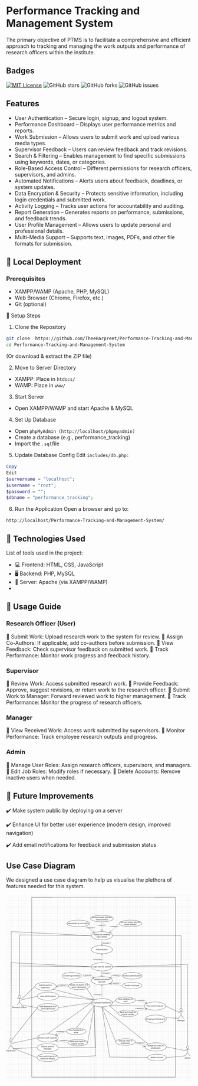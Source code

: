 
# Performance Tracking and Management System

The primary objective of PTMS is to facilitate a comprehensive and efficient approach to tracking and managing the work outputs and performance of research officers within the institute.
## Badges

[![MIT License](https://img.shields.io/badge/License-MIT-green.svg)](https://choosealicense.com/licenses/mit/)
![GitHub stars](https://img.shields.io/github/stars/TheeHarpreet/Performance-Tracking-and-Management-System?style=social)
![GitHub forks](https://img.shields.io/github/forks/TheeHarpreet/Performance-Tracking-and-Management-System?style=social)
![GitHub issues](https://img.shields.io/github/issues/TheeHarpreet/Performance-Tracking-and-Management-System)

## Features

- User Authentication – Secure login, signup, and logout system.
- Performance Dashboard – Displays user performance metrics and reports.
- Work Submission – Allows users to submit work and upload various media types.
- Supervisor Feedback – Users can review feedback and track revisions.
- Search & Filtering – Enables management to find specific submissions using keywords, dates, or categories.
- Role-Based Access Control – Different permissions for research officers, supervisors, and admins.
- Automated Notifications – Alerts users about feedback, deadlines, or system updates.
- Data Encryption & Security – Protects sensitive information, including login credentials and submitted work.
- Activity Logging – Tracks user actions for accountability and auditing.
- Report Generation – Generates reports on performance, submissions, and feedback trends.
- User Profile Management – Allows users to update personal and professional details.
- Multi-Media Support – Supports text, images, PDFs, and other file formats for submission.


## 🚀 Local Deployment
### Prerequisites
- XAMPP/WAMP (Apache, PHP, MySQL)
- Web Browser (Chrome, Firefox, etc.)
- Git (optional)

📌 Setup Steps

1. Clone the Repository

``` bash
git clone  https://github.com/TheeHarpreet/Performance-Tracking-and-Management-System.git
cd Performance-Tracking-and-Management-System
```
(Or download & extract the ZIP file)

2. Move to Server Directory
- XAMPP: Place in ```htdocs/```
- WAMP: Place in ```www/```

3. Start Server
- Open XAMPP/WAMP and start Apache & MySQL

4. Set Up Database
- Open ```phpMyAdmin (http://localhost/phpmyadmin)```
- Create a database (e.g., performance_tracking)
- Import the ``` .sql ```file

5. Update Database Config
Edit ```includes/db.php:```

``` php
Copy
Edit
$servername = "localhost";
$username = "root";
$password = "";
$dbname = "performance_tracking";
```
6. Run the Application
Open a browser and go to:

``` arduino
http://localhost/Performance-Tracking-and-Management-System/
```


## 🔧 Technologies Used
List of tools used in the project:

- 💻 Frontend: HTML, CSS, JavaScript
- 🖥️ Backend: PHP, MySQL
- 📡 Server: Apache (via XAMPP/WAMP)
- 
## 🔄 Usage Guide
### Research Officer (User)
🔹 Submit Work: Upload research work to the system for review.
🔹 Assign Co-Authors: If applicable, add co-authors before submission.
🔹 View Feedback: Check supervisor feedback on submitted work.
🔹 Track Performance: Monitor work progress and feedback history.
### Supervisor
🔹 Review Work: Access submitted research work.
🔹 Provide Feedback: Approve, suggest revisions, or return work to the research officer.
🔹 Submit Work to Manager: Forward reviewed work to higher management.
🔹 Track Performance: Monitor the progress of research officers.
### Manager
🔹 View Received Work: Access work submitted by supervisors.
🔹 Monitor Performance: Track employee research outputs and progress.
### Admin
🔹 Manage User Roles: Assign research officers, supervisors, and managers.
🔹 Edit Job Roles: Modify roles if necessary.
🔹 Delete Accounts: Remove inactive users when needed.


## 🚀 Future Improvements
✔️ Make system public by deploying on a server

✔️ Enhance UI for better user experience (modern design, improved navigation)

✔️ Add email notifications for feedback and submission status

## Use Case Diagram
We designed a use case diagram to help us visualise the plethora of features needed for this system.

![System Diagram](images/Picture1.png)
